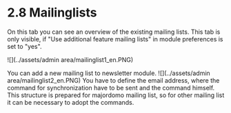 # 2.8 Mailinglists

On this tab you can see an overview of the existing mailing lists. This tab is only visible, if "Use additional feature mailing lists" in module preferences is set to "yes".

![](../assets/admin area/mailinglist1_en.PNG)


You can add a new mailing list to newsletter module.
![](../assets/admin area/mailinglist2_en.PNG)
You have to define the email address, where the command for synchronization have to be sent and the command himself.
This structure is prepared for majordomo mailing list, so for other mailing list it can be necessary to adopt the commands.
